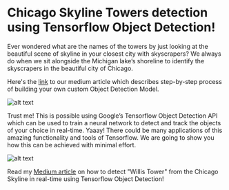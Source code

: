 # Chicago Skyline Towers detection using Tensorflow Object Detection!
Ever wondered what are the names of the towers by just looking at the beautiful scene of skyline in your closest city with skyscrapers? We always do when we sit alongside the Michigan lake’s shoreline to identify the skyscrapers in the beautiful city of Chicago. 

Here's the <a href="https://medium.com/@sriram.tutu/skyline-towers-detection-using-tensorflow-object-detection-api-step-by-step-guide-760a9e4c91fb">link</a> to our medium article which describes step-by-step process of building your own custom Object Detection Model.

![alt text](https://github.com/VETURISRIRAM/willis_tower_detection_tensorflow_object_detection/blob/master/test_results/test3.PNG)

Trust me! This is possible using Google’s Tensorflow Object Detection API which can be used to train a neural network to detect and track the objects of your choice in real-time. Yaaay! There could be many applications of this amazing functionality and tools of Tensorflow. We are going to show you how this can be achieved with minimal effort.

![alt text](https://github.com/VETURISRIRAM/willis_tower_detection_tensorflow_object_detection/blob/master/test_results/test10.PNG)

Read my <a href="https://medium.com/@sriram.tutu/skyline-towers-detection-using-tensorflow-object-detection-api-step-by-step-guide-760a9e4c91fb">Medium article</a> on how to detect "Willis Tower" from the Chicago Skyline in real-time using Tensorflow Object Detection!
